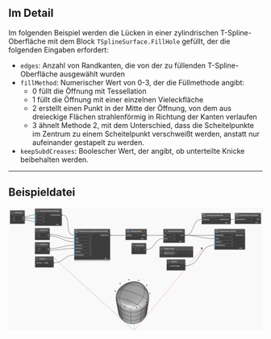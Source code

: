 ## Im Detail
Im folgenden Beispiel werden die Lücken in einer zylindrischen T-Spline-Oberfläche mit dem Block `TSplineSurface.FillHole` gefüllt, der die folgenden Eingaben erfordert:
- `edges`: Anzahl von Randkanten, die von der zu füllenden T-Spline-Oberfläche ausgewählt wurden
- `fillMethod`: Numerischer Wert von 0-3, der die Füllmethode angibt:
    * 0 füllt die Öffnung mit Tessellation
    * 1 füllt die Öffnung mit einer einzelnen Vieleckfläche
    * 2 erstellt einen Punkt in der Mitte der Öffnung, von dem aus dreieckige Flächen strahlenförmig in Richtung der Kanten verlaufen
    * 3 ähnelt Methode 2, mit dem Unterschied, dass die Scheitelpunkte im Zentrum zu einem Scheitelpunkt verschweißt werden, anstatt nur aufeinander gestapelt zu werden.
- `keepSubdCreases`: Boolescher Wert, der angibt, ob unterteilte Knicke beibehalten werden.
___
## Beispieldatei

![TSplineSurface.FillHole](./Autodesk.DesignScript.Geometry.TSpline.TSplineSurface.FillHole_img.gif)
